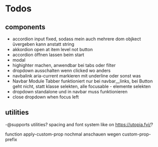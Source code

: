 # Todos

## components

- accordion input fixed, sodass mein auch mehrere dom objkect üvergeben kann anstatt string
- akkordion open at item level not button
- accordion öffnen lassen beim start
- modal
- highighter machen, anwendbar bei tabs oder filter
- dropdown ausschalten wenn clicked wo anders
- navbalink aria-current markieren mit underline oder sonst was
- Navbar Module Tabber funktioniert nur bei navbar\_\_links, bei Button geht nicht, statt klasse selekten, alle focusable - elemente selekten
- dropdown standalone und in navbar muss funktionieren
- close dropdown when focus left

## utilities

-@supports utilities?
spacing and font system like on https://utopia.fyi/?

function apply-custom-prop nochmal anschauen wegen custom-prop-prefix
